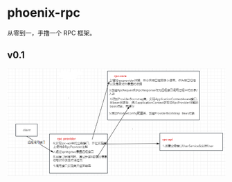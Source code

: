 # phoenix-rpc
从零到一，手撸一个 RPC 框架。
## v0.1
![phoenix-rpc-architecture](./images/phoenix-rpc-architecture-v0.1.png)
